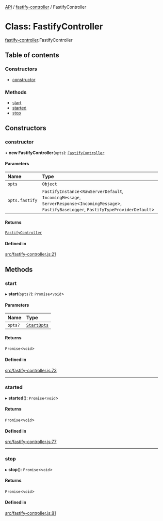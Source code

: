 [API](../README.md) / [fastify-controller](../modules/fastify_controller.md) / FastifyController

# Class: FastifyController

[fastify-controller](../modules/fastify_controller.md).FastifyController

## Table of contents

### Constructors

- [constructor](fastify_controller.FastifyController.md#constructor)

### Methods

- [start](fastify_controller.FastifyController.md#start)
- [started](fastify_controller.FastifyController.md#started)
- [stop](fastify_controller.FastifyController.md#stop)

## Constructors

### constructor

• **new FastifyController**(`opts`): [`FastifyController`](fastify_controller.FastifyController.md)

#### Parameters

| Name | Type |
| :------ | :------ |
| `opts` | `Object` |
| `opts.fastify` | `FastifyInstance`\<`RawServerDefault`, `IncomingMessage`, `ServerResponse`\<`IncomingMessage`\>, `FastifyBaseLogger`, `FastifyTypeProviderDefault`\> |

#### Returns

[`FastifyController`](fastify_controller.FastifyController.md)

#### Defined in

[src/fastify-controller.js:21](https://github.com/digidem/mapeo-core-next/blob/53dc843a45bb963f7a880f5f7973107d5b1fb99c/src/fastify-controller.js#L21)

## Methods

### start

▸ **start**(`opts?`): `Promise`\<`void`\>

#### Parameters

| Name | Type |
| :------ | :------ |
| `opts?` | [`StartOpts`](../interfaces/fastify_controller.StartOpts.md) |

#### Returns

`Promise`\<`void`\>

#### Defined in

[src/fastify-controller.js:73](https://github.com/digidem/mapeo-core-next/blob/53dc843a45bb963f7a880f5f7973107d5b1fb99c/src/fastify-controller.js#L73)

___

### started

▸ **started**(): `Promise`\<`void`\>

#### Returns

`Promise`\<`void`\>

#### Defined in

[src/fastify-controller.js:77](https://github.com/digidem/mapeo-core-next/blob/53dc843a45bb963f7a880f5f7973107d5b1fb99c/src/fastify-controller.js#L77)

___

### stop

▸ **stop**(): `Promise`\<`void`\>

#### Returns

`Promise`\<`void`\>

#### Defined in

[src/fastify-controller.js:81](https://github.com/digidem/mapeo-core-next/blob/53dc843a45bb963f7a880f5f7973107d5b1fb99c/src/fastify-controller.js#L81)
